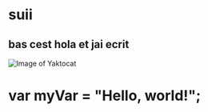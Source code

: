 # suii
## bas cest hola et jai ecrit
![Image of Yaktocat](https://octodex.github.com/images/yaktocat.png)
# var myVar = "Hello, world!";
